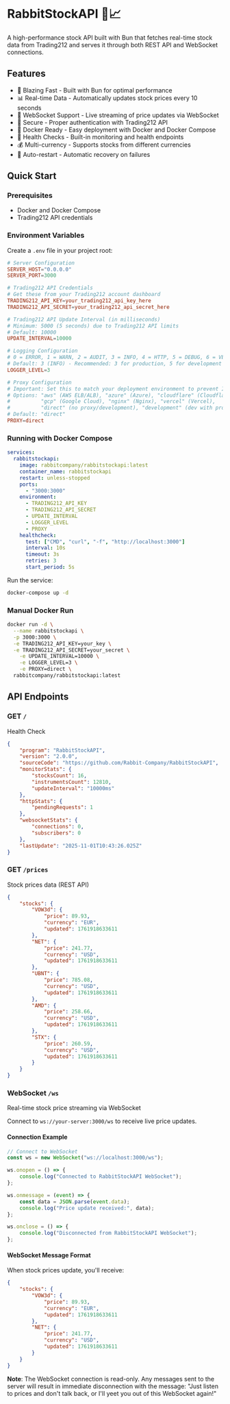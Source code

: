 # RabbitStockAPI 🐰📈

A high-performance stock API built with Bun that fetches real-time stock data from Trading212 and serves it through both REST API and WebSocket connections.

## Features

- 🚀 Blazing Fast - Built with Bun for optimal performance
- 📊 Real-time Data - Automatically updates stock prices every 10 seconds
- 🔌 WebSocket Support - Live streaming of price updates via WebSocket
- 🔐 Secure - Proper authentication with Trading212 API
- 🐳 Docker Ready - Easy deployment with Docker and Docker Compose
- 🏥 Health Checks - Built-in monitoring and health endpoints
- 💰 Multi-currency - Supports stocks from different currencies
- 🔄 Auto-restart - Automatic recovery on failures

## Quick Start

### Prerequisites

- Docker and Docker Compose
- Trading212 API credentials

### Environment Variables

Create a `.env` file in your project root:

```toml
# Server Configuration
SERVER_HOST="0.0.0.0"
SERVER_PORT=3000

# Trading212 API Credentials
# Get these from your Trading212 account dashboard
TRADING212_API_KEY=your_trading212_api_key_here
TRADING212_API_SECRET=your_trading212_api_secret_here

# Trading212 API Update Interval (in milliseconds)
# Minimum: 5000 (5 seconds) due to Trading212 API limits
# Default: 10000
UPDATE_INTERVAL=10000

# Logging Configuration
# 0 = ERROR, 1 = WARN, 2 = AUDIT, 3 = INFO, 4 = HTTP, 5 = DEBUG, 6 = VERBOSE, 7 = SILLY
# Default: 3 (INFO) - Recommended: 3 for production, 5 for development
LOGGER_LEVEL=3

# Proxy Configuration
# Important: Set this to match your deployment environment to prevent IP spoofing
# Options: "aws" (AWS ELB/ALB), "azure" (Azure), "cloudflare" (Cloudflare),
#          "gcp" (Google Cloud), "nginx" (Nginx), "vercel" (Vercel),
#          "direct" (no proxy/development), "development" (dev with proxy headers)
# Default: "direct"
PROXY=direct
```

### Running with Docker Compose

```yml
services:
  rabbitstockapi:
    image: rabbitcompany/rabbitstockapi:latest
    container_name: rabbitstockapi
    restart: unless-stopped
    ports:
      - "3000:3000"
    environment:
      - TRADING212_API_KEY
      - TRADING212_API_SECRET
      - UPDATE_INTERVAL
      - LOGGER_LEVEL
      - PROXY
    healthcheck:
      test: ["CMD", "curl", "-f", "http://localhost:3000"]
      interval: 10s
      timeout: 3s
      retries: 3
      start_period: 5s
```

Run the service:

```bash
docker-compose up -d
```

### Manual Docker Run

```bash
docker run -d \
  --name rabbitstockapi \
  -p 3000:3000 \
  -e TRADING212_API_KEY=your_key \
  -e TRADING212_API_SECRET=your_secret \
	-e UPDATE_INTERVAL=10000 \
	-e LOGGER_LEVEL=3 \
	-e PROXY=direct \
  rabbitcompany/rabbitstockapi:latest
```

## API Endpoints

### GET `/`

Health Check

```json
{
	"program": "RabbitStockAPI",
	"version": "2.0.0",
	"sourceCode": "https://github.com/Rabbit-Company/RabbitStockAPI",
	"monitorStats": {
		"stocksCount": 16,
		"instrumentsCount": 12810,
		"updateInterval": "10000ms"
	},
	"httpStats": {
		"pendingRequests": 1
	},
	"websocketStats": {
		"connections": 0,
		"subscribers": 0
	},
	"lastUpdate": "2025-11-01T10:43:26.025Z"
}
```

### GET `/prices`

Stock prices data (REST API)

```json
{
	"stocks": {
		"VOW3d": {
			"price": 89.93,
			"currency": "EUR",
			"updated": 1761918633611
		},
		"NET": {
			"price": 241.77,
			"currency": "USD",
			"updated": 1761918633611
		},
		"UBNT": {
			"price": 785.08,
			"currency": "USD",
			"updated": 1761918633611
		},
		"AMD": {
			"price": 258.66,
			"currency": "USD",
			"updated": 1761918633611
		},
		"STX": {
			"price": 260.59,
			"currency": "USD",
			"updated": 1761918633611
		}
	}
}
```

### WebSocket `/ws`

Real-time stock price streaming via WebSocket

Connect to `ws://your-server:3000/ws` to receive live price updates.

#### Connection Example

```js
// Connect to WebSocket
const ws = new WebSocket("ws://localhost:3000/ws");

ws.onopen = () => {
	console.log("Connected to RabbitStockAPI WebSocket");
};

ws.onmessage = (event) => {
	const data = JSON.parse(event.data);
	console.log("Price update received:", data);
};

ws.onclose = () => {
	console.log("Disconnected from RabbitStockAPI WebSocket");
};
```

#### WebSocket Message Format

When stock prices update, you'll receive:

```json
{
	"stocks": {
		"VOW3d": {
			"price": 89.93,
			"currency": "EUR",
			"updated": 1761918633611
		},
		"NET": {
			"price": 241.77,
			"currency": "USD",
			"updated": 1761918633611
		}
	}
}
```

**Note**: The WebSocket connection is read-only. Any messages sent to the server will result in immediate disconnection with the message: "Just listen to prices and don't talk back, or I'll yeet you out of this WebSocket again!"
